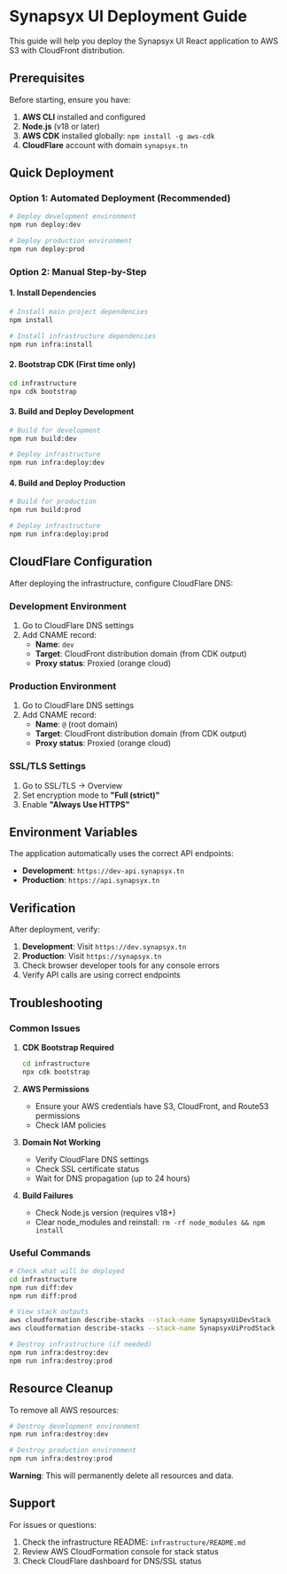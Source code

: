 # Synapsyx UI Deployment Guide

This guide will help you deploy the Synapsyx UI React application to AWS S3 with CloudFront distribution.

## Prerequisites

Before starting, ensure you have:

1. **AWS CLI** installed and configured
2. **Node.js** (v18 or later)
3. **AWS CDK** installed globally: `npm install -g aws-cdk`
4. **CloudFlare** account with domain `synapsyx.tn`

## Quick Deployment

### Option 1: Automated Deployment (Recommended)

```bash
# Deploy development environment
npm run deploy:dev

# Deploy production environment  
npm run deploy:prod
```

### Option 2: Manual Step-by-Step

#### 1. Install Dependencies

```bash
# Install main project dependencies
npm install

# Install infrastructure dependencies
npm run infra:install
```

#### 2. Bootstrap CDK (First time only)

```bash
cd infrastructure
npx cdk bootstrap
```

#### 3. Build and Deploy Development

```bash
# Build for development
npm run build:dev

# Deploy infrastructure
npm run infra:deploy:dev
```

#### 4. Build and Deploy Production

```bash
# Build for production
npm run build:prod

# Deploy infrastructure
npm run infra:deploy:prod
```

## CloudFlare Configuration

After deploying the infrastructure, configure CloudFlare DNS:

### Development Environment

1. Go to CloudFlare DNS settings
2. Add CNAME record:
   - **Name**: `dev`
   - **Target**: CloudFront distribution domain (from CDK output)
   - **Proxy status**: Proxied (orange cloud)

### Production Environment

1. Go to CloudFlare DNS settings  
2. Add CNAME record:
   - **Name**: `@` (root domain)
   - **Target**: CloudFront distribution domain (from CDK output)
   - **Proxy status**: Proxied (orange cloud)

### SSL/TLS Settings

1. Go to SSL/TLS → Overview
2. Set encryption mode to **"Full (strict)"**
3. Enable **"Always Use HTTPS"**

## Environment Variables

The application automatically uses the correct API endpoints:

- **Development**: `https://dev-api.synapsyx.tn`
- **Production**: `https://api.synapsyx.tn`

## Verification

After deployment, verify:

1. **Development**: Visit `https://dev.synapsyx.tn`
2. **Production**: Visit `https://synapsyx.tn`
3. Check browser developer tools for any console errors
4. Verify API calls are using correct endpoints

## Troubleshooting

### Common Issues

1. **CDK Bootstrap Required**
   ```bash
   cd infrastructure
   npx cdk bootstrap
   ```

2. **AWS Permissions**
   - Ensure your AWS credentials have S3, CloudFront, and Route53 permissions
   - Check IAM policies

3. **Domain Not Working**
   - Verify CloudFlare DNS settings
   - Check SSL certificate status
   - Wait for DNS propagation (up to 24 hours)

4. **Build Failures**
   - Check Node.js version (requires v18+)
   - Clear node_modules and reinstall: `rm -rf node_modules && npm install`

### Useful Commands

```bash
# Check what will be deployed
cd infrastructure
npm run diff:dev
npm run diff:prod

# View stack outputs
aws cloudformation describe-stacks --stack-name SynapsyxUiDevStack
aws cloudformation describe-stacks --stack-name SynapsyxUiProdStack

# Destroy infrastructure (if needed)
npm run infra:destroy:dev
npm run infra:destroy:prod
```

## Resource Cleanup

To remove all AWS resources:

```bash
# Destroy development environment
npm run infra:destroy:dev

# Destroy production environment
npm run infra:destroy:prod
```

**Warning**: This will permanently delete all resources and data.

## Support

For issues or questions:
1. Check the infrastructure README: `infrastructure/README.md`
2. Review AWS CloudFormation console for stack status
3. Check CloudFlare dashboard for DNS/SSL status

